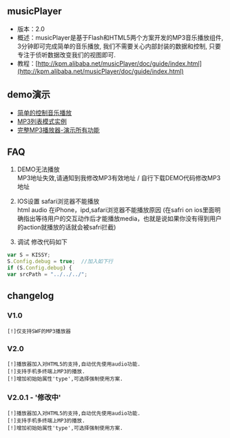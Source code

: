 ## musicPlayer

* 版本：2.0
* 概述：musicPlayer是基于Flash和HTML5两个方案开发的MP3音乐播放组件, 3分钟即可完成简单的音乐播放, 我们不需要关心内部封装的数据和控制, 只要专注于侦听数据改变我们的视图即可.
* 教程：[http://kpm.alibaba.net/musicPlayer/doc/guide/index.html](http://kpm.alibaba.net/musicPlayer/doc/guide/index.html)

## demo演示

* [简单的控制音乐播放](http://kpm.taobao.net/musicPlayer/doc/demo/demo1.html)
* [MP3列表模式实例](http://kpm.taobao.net/musicPlayer/doc/demo/demo2.html)
* [完整MP3播放器-演示所有功能](http://kpm.taobao.net/musicPlayer/doc/demo/demo3.html)

## FAQ
1. DEMO无法播放    
MP3地址失效,请通知到我修改MP3有效地址 / 自行下载DEMO代码修改MP3地址

2. IOS设置 safari浏览器不能播放    
html audio 在iPhone，ipd,safari浏览器不能播放原因
(在safri on ios里面明确指出等待用户的交互动作后才能播放media，也就是说如果你没有得到用户的action就播放的话就会被safri拦截)

3. 调试
修改代码如下
```javascript    
var S = KISSY;
S.Config.debug = true;  //加入如下行
if (S.Config.debug) {
var srcPath = "../../../";
```    

## changelog

### V1.0

    [!]仅支持SWF的MP3播放器

### V2.0

    [!]播放器加入对HTML5的支持,自动优先使用audio功能.
    [!]支持手机多终端上MP3的播放.
    [!]增加初始始属性'type',可选择强制使用方案.

### V2.0.1 - '修改中'

    [!]播放器加入对HTML5的支持,自动优先使用audio功能.
    [!]支持手机多终端上MP3的播放.
    [!]增加初始始属性'type',可选择强制使用方案.
